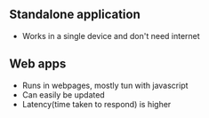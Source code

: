 ## Standalone application
- Works in a single device and don't need internet


## Web apps
- Runs in webpages, mostly tun with javascript
- Can easily be updated
- Latency(time taken to respond) is higher